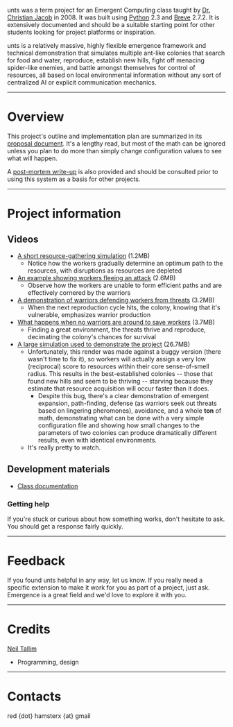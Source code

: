 unts was a term project for an Emergent Computing class taught by [Dr. Christian Jacob](http://pages.cpsc.ucalgary.ca/~jacob/HomeCJ/Christians_Home_Page/Home.html) in 2008. It was built using [Python](http://www.python.org/) 2.3 and [Breve](http://www.spiderland.org/) 2.7.2. It is extensively documented and should be a suitable starting point for other students looking for project platforms or inspiration.

unts is a relatively massive, highly flexible emergence framework and technical demonstration that simulates multiple ant-like colonies that search for food and water, reproduce, establish new hills, fight off menacing spider-like enemies, and battle amongst themselves for control of resources, all based on local environmental information without any sort of centralized AI or explicit communication mechanics.


---

# Overview #
This project's outline and implementation plan are summarized in its [proposal document](http://unts.googlecode.com/files/System.pdf). It's a lengthy read, but most of the math can be ignored unless you plan to do more than simply change configuration values to see what will happen.

A [post-mortem write-up](http://unts.googlecode.com/files/Conference.pdf) is also provided and should be consulted prior to using this system as a basis for other projects.


---

# Project information #
## Videos ##
  * [A short resource-gathering simulation](http://unts.googlecode.com/files/swarming.avi) (1.2MB)
    * Notice how the workers gradually determine an optimum path to the resources, with disruptions as resources are depleted
  * [An example showing workers fleeing an attack](http://unts.googlecode.com/files/scattering.avi) (2.6MB)
    * Observe how the workers are unable to form efficient paths and are effectively cornered by the warriors
  * [A demonstration of warriors defending workers from threats](http://unts.googlecode.com/files/protection.avi) (3.2MB)
    * When the next reproduction cycle hits, the colony, knowing that it's vulnerable, emphasizes warrior production
  * [What happens when no warriors are around to save workers](http://unts.googlecode.com/files/devastation.avi) (3.7MB)
    * Finding a great environment, the threats thrive and reproduce, decimating the colony's chances for survival
  * [A large simulation used to demonstrate the project](http://unts.googlecode.com/files/simulation.avi) (26.7MB)
    * Unfortunately, this render was made against a buggy version (there wasn't time to fix it), so workers will actually assign a very low (reciprocal) score to resources within their core sense-of-smell radius. This results in the best-established colonies -- those that found new hills and seem to be thriving -- starving because they estimate that resource acquisition will occur faster than it does.
      * Despite this bug, there's a clear demonstration of emergent expansion, path-finding, defense (as warriors seek out threats based on lingering pheromones), avoidance, and a whole **ton** of math, demonstrating what can be done with a very simple configuration file and showing how small changes to the parameters of two colonies can produce dramatically different results, even with identical environments.
    * It's really pretty to watch.

## Development materials ##
 * [Class documentation](http://static.uguu.ca/projects/puukusoft/unts/api/)

### Getting help ###
If you're stuck or curious about how something works, don't hesitate to ask. You should get a response fairly quickly.


---

# Feedback #
If you found unts helpful in any way, let us know. If you really need a specific extension to make it work for you as part of a project, just ask. Emergence is a great field and we'd love to explore it with you.


---

# Credits #
[Neil Tallim](http://uguu.ca/)
  * Programming, design


---

# Contacts #
red {dot} hamsterx {at} gmail
